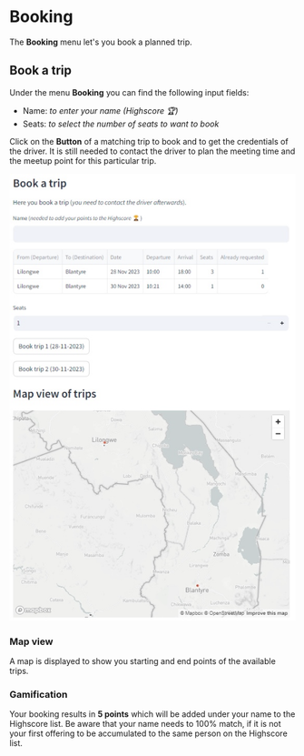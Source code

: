 # Booking

The **Booking** menu let's you book a planned trip.

## Book a trip

Under the menu **Booking** you can find the following input fields:

- Name: *to enter your name (Highscore 🏆)*
- Seats: *to select the number of seats to want to book*

Click on the **Button** of a matching trip to book and to get the credentials of the driver. It is still needed to contact the driver to plan the meeting time and the meetup point for this particular trip.

![Booking](Booking.png)

### Map view

A map is displayed to show you starting and end points of the available trips.

### Gamification

Your booking results in **5 points** which will be added under your name to the Highscore list. Be aware that your name needs to 100% match, if it is not your first offering to be accumulated to the same person on the Highscore list.
